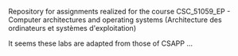 Repository for assignments realized for the course CSC_51059_EP - Computer architectures and operating systems (Architecture des ordinateurs et systèmes d'exploitation)

It seems these labs are adapted from those of CSAPP ...

